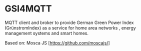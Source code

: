 # GSI4MQTT
MQTT client and broker to provide German Green Power Index (GrünstromIndex) as a service for home area networks , energy management systems and smart homes.

Based on:
Mosca JS [https://github.com/moscajs/]
